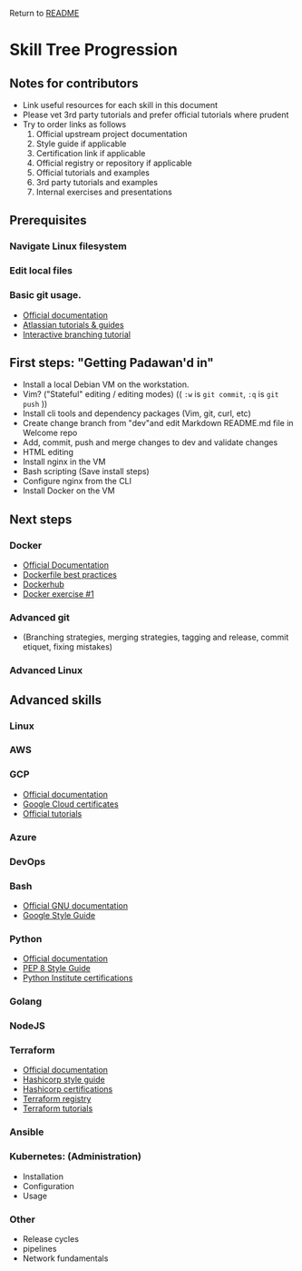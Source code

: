 Return to [README](README.md)

# Skill Tree Progression

## Notes for contributors

  * Link useful resources for each skill in this document
  * Please vet 3rd party tutorials and prefer official tutorials where prudent
  * Try to order links as follows
    1. Official upstream project documentation
    1. Style guide if applicable
    1. Certification link if applicable
    1. Official registry or repository if applicable
    1. Official tutorials and examples
    1. 3rd party tutorials and examples
    1. Internal exercises and presentations

## Prerequisites

### Navigate Linux filesystem

### Edit local files

### Basic git usage.

  * [Official documentation](https://git-scm.com/book/en/v2)
  * [Atlassian tutorials & guides](https://git-scm.com/book/en/v2)
  * [Interactive branching tutorial](https://learngitbranching.js.org/)

## First steps: "Getting Padawan'd in"

* Install a local Debian VM on the workstation.
* Vim? ("Stateful" editing / editing modes) (( `:w` is `git commit`, `:q` is `git push` ))
* Install cli tools and dependency packages (Vim, git, curl, etc)
* Create change branch from "dev"and edit Markdown README.md file in Welcome repo 
* Add, commit, push and merge changes to dev and validate changes
* HTML editing
* Install nginx in the VM
* Bash scripting (Save install steps)
* Configure nginx from the CLI
* Install Docker on the VM

## Next steps

### Docker

  * [Official Documentation](https://docs.docker.com/)
  * [Dockerfile best practices](https://docs.docker.com/guides/workshop/09_image_best/)
  * [Dockerhub](https://hub.docker.com/)
  * [Docker exercise #1](docker_exercise-1.md)

### Advanced git

  * (Branching strategies, merging strategies, tagging and release, commit etiquet, fixing mistakes)

### Advanced Linux

## Advanced skills

### Linux

### AWS

### GCP

  * [Official documentation](https://cloud.google.com/docs)
  * [Google Cloud certificates](https://cloud.google.com/learn/certification)
  * [Official tutorials](https://cloud.google.com/docs/tutorials)

### Azure

### DevOps

### Bash

  * [Official GNU documentation](https://www.gnu.org/savannah-checkouts/gnu/bash/manual/bash.html)
  * [Google Style Guide](https://google.github.io/styleguide/shellguide.html)

### Python

  * [Official documentation](https://docs.python.org/3/)
  * [PEP 8 Style Guide](https://peps.python.org/pep-0008/)
  * [Python Institute certifications](https://pythoninstitute.org/certification-tracks)

### Golang

### NodeJS

### Terraform

  * [Official documentation](https://developer.hashicorp.com/terraform/docs)
  * [Hashicorp style guide](https://developer.hashicorp.com/terraform/language/style)
  * [Hashicorp certifications](https://developer.hashicorp.com/certifications)
  * [Terraform registry](https://registry.terraform.io/browse/modules)
  * [Terraform tutorials](https://developer.hashicorp.com/terraform/tutorials/)

### Ansible

### Kubernetes: (Administration)

  * Installation
  * Configuration
  * Usage

### Other

  * Release cycles
  * pipelines
  * Network fundamentals

